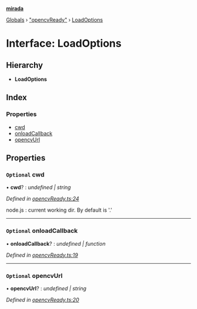 **[mirada](../README.md)**

[Globals](../README.md) › ["opencvReady"](../modules/_opencvready_.md) › [LoadOptions](_opencvready_.loadoptions.md)

# Interface: LoadOptions

## Hierarchy

* **LoadOptions**

## Index

### Properties

* [cwd](_opencvready_.loadoptions.md#optional-cwd)
* [onloadCallback](_opencvready_.loadoptions.md#optional-onloadcallback)
* [opencvUrl](_opencvready_.loadoptions.md#optional-opencvurl)

## Properties

### `Optional` cwd

• **cwd**? : *undefined | string*

*Defined in [opencvReady.ts:24](https://github.com/cancerberoSgx/mirada/blob/ff42750/mirada/src/opencvReady.ts#L24)*

node.js : current working dir. By default is '.'

___

### `Optional` onloadCallback

• **onloadCallback**? : *undefined | function*

*Defined in [opencvReady.ts:19](https://github.com/cancerberoSgx/mirada/blob/ff42750/mirada/src/opencvReady.ts#L19)*

___

### `Optional` opencvUrl

• **opencvUrl**? : *undefined | string*

*Defined in [opencvReady.ts:20](https://github.com/cancerberoSgx/mirada/blob/ff42750/mirada/src/opencvReady.ts#L20)*